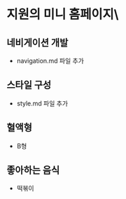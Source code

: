 # 지원의 미니 홈페이지\

## 네비게이션 개발

- navigation.md 파일 추가

## 스타일 구성

- style.md 파일 추가

## 혈액형

- B형

## 좋아하는 음식

- 떡볶이
